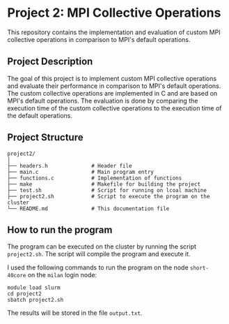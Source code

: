 # Project 2: MPI Collective Operations
This repository contains the implementation and evaluation of custom MPI collective operations in comparison to MPI's default operations.

## Project Description
The goal of this project is to implement custom MPI collective operations and evaluate their performance in comparison to MPI's default operations. The custom collective operations are implemented in C and are based on MPI's default operations. The evaluation is done by comparing the execution time of the custom collective operations to the execution time of the default operations.

## Project Structure
```
project2/
│
├── headers.h              # Header file 
├── main.c                 # Main program entry
├── functions.c            # Implementation of functions
├── make                   # Makefile for building the project
├── test.sh                # Script for running on lcoal machine
├── project2.sh            # Script to execute the program on the cluster
└── README.md              # This documentation file

```

## How to run the program
The program can be executed on the cluster by running the script `project2.sh`. 
The script will compile the program and execute it. 

I used the following commands to run the program on the node `short-40core` on the `milan` login node:
```
module load slurm
cd project2
sbatch project2.sh
```
The results will be stored in the file `output.txt`.
